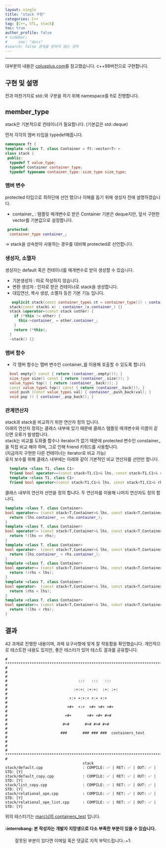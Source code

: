 ```yaml
---
layout: single
title: "stack 구현"
categories: C++
tag: [C++, STL, stack]
toc: true
author_profile: false
# sidebar:
#     nav: "docs"
#search: false 검색을 원하지 않는 경우
---
```

---
대부분의 내용은 [cplusplus.com]를 참고했습니다.
c++98버전으로 구현합니다.
## 구현 및 설명
전과 마찬가지로 std::와 구분을 하기 위해 namespace를 ft로 진행합니다.
  
## member_type
stack은 기본적으로 컨테이너가 필요합니다. (기본값은 std::deque<T>)
  
먼저 각각의 맴버 타입을 typedef해줍니다.

```c++
namespace ft {
template <class T, class Container = ft::vector<T> >
class stack {
 public:
  typedef T value_type;
  typedef Container container_type;
  typedef typename container_type::size_type size_type;
```
### 맴버 변수
protected 타입으로 최하단에 선언 했으나 이해를 돕기 위해 생성자 전에 설명하겠습니다.
* container_ : 탬플릿 매개변수로 받은 Container 기본은 deque지만, 앞서 구현한 vector를 기본값으로 설정합니다.
```c++
 protected:
  container_type container_;
```
-> stack을 상속받아 사용하는 경우를 대비해 protected로 선언합니다.

### 생성자, 소멸자
생성자는 default 혹은 컨테이너를 매개변수로 받아 생성할 수 있습니다.

* 기본생성자 : 따로 작성하지 않습니다.
* 변환 생성자 : 인자로 받은 컨테이너로 stack을 생성합니다.  
* 대입연산, 복사 생성, 소멸자 등은 기본 기능 입니다.
```c++
   explicit stack(const container_type& ct = container_type()) : container_(ct) {}
  stack(const stack& x) : container_(x.container_) {}
  stack &operator=(const stack &other) {
    if (*this != other) {
      this->container_ = other.container_;
    }
    return (*this);
  }
  ~stack() {}
```

### 맴버 함수
* 각 맴버 함수는 맴버 변수인 container_를 이용해 호출할 수 있도록 합니다.
```c++
  bool empty() const { return (container_.empty()); }
  size_type size() const { return (container_.size()); }
  value_type& top() { return (container_.back()); }
  const value_type& top() const { return (container_.back()); }
  void push (const value_type& val) { container_.push_back(val); }
  void pop () { container_.pop_back(); }
```

### 관계연산자
stack과 stack을 비교하기 위한 연산자 정의 입니다.  
아래의 연산자 정의는 클래스 내부에 있기 때문에 클래스 탬플릿 매개변수와 이름이 같으면 오류가 발생합니다.  
stack는 비교를 도와줄 함수나 iterator가 없기 때문에 protected 변수인 constainer_을 직접 비교 해야 하며, 그로 인해 friend 키워드를 사용합니다.  
(지금까지 구현한 다른 컨테이너는 iterator로 비교 가능)  
유지 보수를 위해 클래스 내부에는 아래와 같이 기본적인 비교 연산자를 선언만 합니다.

```c++
  template <class T1, class C1>
  friend bool operator==(const stack<T1,C1>& lhs, const stack<T1,C1>& rhs);
  template <class T1, class C1>
  friend bool operator<(const stack<T1,C1>& lhs, const stack<T1,C1>& rhs);
```
클래스 내부의 연산자 선언을 정의 합니다.
두 연산자를 이용해 나머지 연산자도 정의 합나디.  

```c++
template <class T, class Container>
bool operator== (const stack<T,Container>& lhs, const stack<T,Container>& rhs) {
  return (lhs.container_ == rhs.container_);
}
template <class T, class Container>
bool operator!= (const stack<T,Container>& lhs, const stack<T,Container>& rhs){
  return !(lhs == rhs);
}
template <class T, class Container>
bool operator<  (const stack<T,Container>& lhs, const stack<T,Container>& rhs) {
  return (lhs.container_ < rhs.container_);
}
template <class T, class Container>
bool operator<= (const stack<T,Container>& lhs, const stack<T,Container>& rhs){
  return !(rhs < lhs);
}
template <class T, class Container>
bool operator>  (const stack<T,Container>& lhs, const stack<T,Container>& rhs){
  return (rhs < lhs);
}
template <class T, class Container>
bool operator>= (const stack<T,Container>& lhs, const stack<T,Container>& rhs){
  return !(lhs < rhs);
}
```

## 결과
42 과제로 진행한 내용이며, 과제 요구사항에 맞게 잘 작동함을 확인했습니다.
개인적으로 테스트한 내용도 있지만, 좋은 테스터가 있어 테스트 결과를 공유합니다.
```shell
# ****************************************************************************** #
#                                                                                #
#                                :::   :::   :::                                 #
#                              :+:+: :+:+:  :+: :+:                              #
#                            +:+ +:+:+ +:+ +:+                                   #
#                           +#+  +:+  +#+ +#+ +#+                                #
#                          +#+       +#+ +#+ #+#                                 #
#                         #+#       #+# #+# #+#                                  #
#                        ###       ### ### ###  containers_test                  #
#                                                                                #
# ****************************************************************************** #
                                   stack
stack/default.cpp                  : COMPILE: ✅ | RET: ✅ | OUT: ✅ | STD: [Y]
stack/default_copy.cpp             : COMPILE: ✅ | RET: ✅ | OUT: ✅ | STD: [Y]
stack/list_copy.cpp                : COMPILE: ✅ | RET: ✅ | OUT: ✅ | STD: [Y]
stack/relational_ope.cpp           : COMPILE: ✅ | RET: ✅ | OUT: ✅ | STD: [Y]
stack/relational_ope_list.cpp      : COMPILE: ✅ | RET: ✅ | OUT: ✅ | STD: [Y]
```
위의 테스터기는 [marc님의 containers_test] 입니다.

<div class="notice--primary">
<h4>:interrobang: 본 작성자는 개발자 지망생으로 다소 부족한 부분이 있을 수 있습니다.</h4>
&nbsp;&nbsp;&nbsp;&nbsp;&nbsp;&nbsp;&nbsp;&nbsp;잘못된 부분이 있다면 이메일 혹은 댓글로 지적 부탁드립니다.:+1:
</div>

[cplusplus.com]: http://www.cplusplus.com/reference/stack/stack/?kw=stack
[marc님의 containers_test]: https://github.com/mli42/containers_test